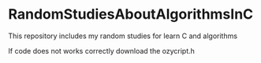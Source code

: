 # RandomStudiesAboutAlgorithmsInC
This repository includes my random studies for learn C and algorithms

If code does not works correctly download the ozycript.h
